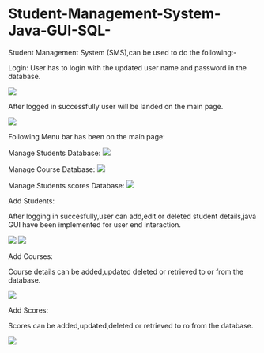 # Student-Management-System-Java-GUI-SQL-
Student Management System (SMS),can be used to do the following:-

Login:
User has to login with the updated user name and password in the database.

<img src="Project Images/Login Form.png">

After logged in successfully user will be landed on the main page.

<img src="Project Images/Main Form.png">

Following Menu bar has been on the main page:


Manage Students Database: 
<img src="Project Images/Add Student Options.png">


Manage Course Database:
<img src="Project Images/Add Course Options.png">


Manage Students scores Database:
<img src="Project Images/Add Scores Options.png">


Add Students:

After logging in succesfully,user can add,edit or deleted student details,java GUI have been implemented for user end interaction. 

<img src="Project Images/Add Student.png">


<img src="Project Images/Manage Students.png">


Add Courses:

Course details can be added,updated deleted or retrieved to or from the database.

<img src="Project Images/Manage Courses.png">

Add Scores:

Scores can be added,updated,deleted or retrieved to ro from the database.

<img src="Project Images/Manage Scores.png">
